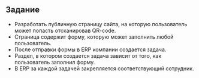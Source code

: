 ## Задание

- Разработать публичную страницу сайта, на которую пользователь может попасть отсканировав QR-code.
- Страница содержит форму, которую может заполнить любой пользователь.
- После отправки формы в ERP компании создается задача.
- Раздел, в котором создается задача зависит от того, как пользователь заполнил форму.
- В ERP за каждой задачей закрепляется соответствующий сотрудник.